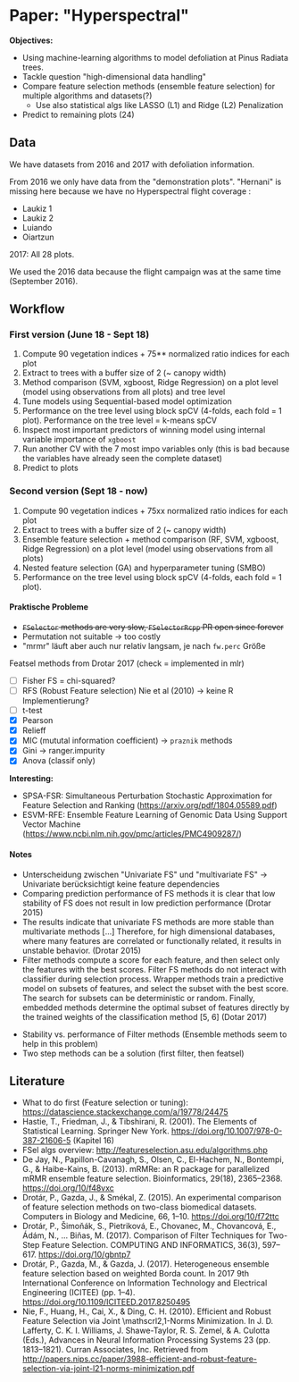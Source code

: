 # Paper: "Hyperspectral"

**Objectives:**

- Using machine-learning algorithms to model defoliation at Pinus Radiata trees.
- Tackle question "high-dimensional data handling"
- Compare feature selection methods (ensemble feature selection) for multiple algorithms and datasets(?)
    - Use also statistical algs like LASSO (L1) and Ridge (L2) Penalization
- Predict to remaining plots (24)

## Data

We have datasets from 2016 and 2017 with defoliation information.

From 2016 we only have data from the "demonstration plots". "Hernani" is missing here because we have no Hyperspectral flight coverage :

- Laukiz 1
- Laukiz 2
- Luiando
- Oiartzun

2017: All 28 plots.

We used the 2016 data because the flight campaign was at the same time (September 2016).

## Workflow

### First version (June 18 - Sept 18)

1. Compute 90 vegetation indices + 75** normalized ratio indices for each plot
2. Extract to trees with a buffer size of 2 (~ canopy width)
3. Method comparison (SVM, xgboost, Ridge Regression) on a plot level (model using observations from all plots) and tree level
4. Tune models using Sequential-based model optimization
5. Performance on the tree level using block spCV (4-folds, each fold = 1 plot). Performance on the tree level = k-means spCV
6. Inspect most important predictors of winning model using internal variable importance of `xgboost`
7. Run another CV with the 7 most impo variables only (this is bad because the variables have already seen the complete dataset)
8. Predict to plots

### Second version (Sept 18 - now)

1. Compute 90 vegetation indices + 75xx normalized ratio indices for each plot
2. Extract to trees with a buffer size of 2 (~ canopy width)
3. Ensemble feature selection + method comparison (RF, SVM, xgboost, Ridge Regression) on a plot level (model using observations from all plots)
4. Nested feature selection (GA) and hyperparameter tuning (SMBO)
5. Performance on the tree level using block spCV (4-folds, each fold = 1 plot).

#### Praktische Probleme

- ~~`FSelector` methods are very slow, `FSelectorRcpp` PR open since forever~~
- Permutation not suitable -> too costly
- "mrmr" läuft aber auch nur relativ langsam, je nach `fw.perc` Größe

Featsel methods from Drotar 2017 (check = implemented in mlr)

- [ ] Fisher FS = chi-squared?
- [ ] RFS (Robust Feature selection) Nie et al (2010) -> keine R Implementierung?
- [ ] t-test
- [x] Pearson
- [x] Relieff
- [x] MIC (mututal information coefficient) -> `praznik` methods
- [x] Gini -> ranger.impurity
- [x] Anova (classif only)

**Interesting:** 
- SPSA-FSR: Simultaneous Perturbation Stochastic
Approximation for Feature Selection and Ranking (https://arxiv.org/pdf/1804.05589.pdf)
- ESVM-RFE: Ensemble Feature Learning of Genomic Data Using Support Vector Machine (https://www.ncbi.nlm.nih.gov/pmc/articles/PMC4909287/)

#### Notes

- Unterscheidung zwischen "Univariate FS" und "multivariate FS" -> Univariate berücksichtigt keine feature dependencies
- Comparing prediction performance of FS methods it is clear that
low stability of FS does not result in low prediction performance (Drotar 2015)
- The results indicate that univariate FS methods are more
stable than multivariate methods [...] Therefore, for high dimensional databases, where many features
are correlated or functionally related, it results in unstable behavior. (Drotar 2015)
- Filter methods compute a score for each feature, and then select only the
features with the best scores. Filter FS methods do not interact with classifier
during selection process. Wrapper methods train a predictive model on subsets of
features, and select the subset with the best score. The search for subsets can be
deterministic or random. Finally, embedded methods determine the optimal subset
of features directly by the trained weights of the classification method [5, 6] (Dotar 2017)
* Stability vs. performance of Filter methods (Ensemble methods seem to help in this problem)
* Two step methods can be a solution (first filter, then featsel)

## Literature

- What to do first (Feature selection or tuning): https://datascience.stackexchange.com/a/19778/24475
- Hastie, T., Friedman, J., & Tibshirani, R. (2001). The Elements of Statistical Learning. Springer New York. https://doi.org/10.1007/978-0-387-21606-5 (Kapitel 16)
- FSel algs overview: http://featureselection.asu.edu/algorithms.php
- De Jay, N., Papillon-Cavanagh, S., Olsen, C., El-Hachem, N., Bontempi, G., & Haibe-Kains, B. (2013). mRMRe: an R package for parallelized mRMR ensemble feature selection. Bioinformatics, 29(18), 2365–2368. https://doi.org/10/f48vxc
- Drotár, P., Gazda, J., & Smékal, Z. (2015). An experimental comparison of feature selection methods on two-class biomedical datasets. Computers in Biology and Medicine, 66, 1–10. https://doi.org/10/f72ttc
- Drotár, P., Šimoňák, S., Pietriková, E., Chovanec, M., Chovancová, E., Ádám, N., … Biňas, M. (2017). Comparison of Filter Techniques for Two-Step Feature Selection. COMPUTING AND INFORMATICS, 36(3), 597–617. https://doi.org/10/gbntp7
- Drotár, P., Gazda, M., & Gazda, J. (2017). Heterogeneous ensemble feature selection based on weighted Borda count. In 2017 9th International Conference on Information Technology and Electrical Engineering (ICITEE) (pp. 1–4). https://doi.org/10.1109/ICITEED.2017.8250495
- Nie, F., Huang, H., Cai, X., & Ding, C. H. (2010). Efficient and Robust Feature Selection via Joint \mathscrl2,1-Norms Minimization. In J. D. Lafferty, C. K. I. Williams, J. Shawe-Taylor, R. S. Zemel, & A. Culotta (Eds.), Advances in Neural Information Processing Systems 23 (pp. 1813–1821). Curran Associates, Inc. Retrieved from http://papers.nips.cc/paper/3988-efficient-and-robust-feature-selection-via-joint-l21-norms-minimization.pdf

